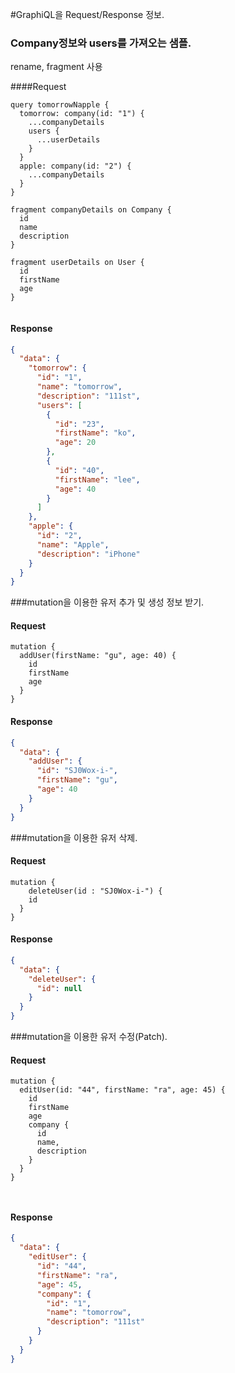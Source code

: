 #GraphiQL을 Request/Response 정보.

### Company정보와 users를 가져오는 샘플.
rename, fragment 사용

####Request 
```
query tomorrowNapple {
  tomorrow: company(id: "1") {
    ...companyDetails
    users {
      ...userDetails
    }
  }
  apple: company(id: "2") {
    ...companyDetails
  }
}

fragment companyDetails on Company {
  id
  name
  description
}

fragment userDetails on User {
  id
  firstName
  age
}


```

#### Response
```json
{
  "data": {
    "tomorrow": {
      "id": "1",
      "name": "tomorrow",
      "description": "111st",
      "users": [
        {
          "id": "23",
          "firstName": "ko",
          "age": 20
        },
        {
          "id": "40",
          "firstName": "lee",
          "age": 40
        }
      ]
    },
    "apple": {
      "id": "2",
      "name": "Apple",
      "description": "iPhone"
    }
  }
}
```



###mutation을 이용한 유저 추가 및 생성 정보 받기.

#### Request
```
mutation {
  addUser(firstName: "gu", age: 40) {
    id
    firstName
    age
  }
}
```

#### Response
```json
{
  "data": {
    "addUser": {
      "id": "SJ0Wox-i-",
      "firstName": "gu",
      "age": 40
    }
  }
}
```


###mutation을 이용한 유저 삭제.

#### Request
```
mutation {
	deleteUser(id : "SJ0Wox-i-") {
    id
  }
}

```
#### Response
```json
{
  "data": {
    "deleteUser": {
      "id": null
    }
  }
}
```

###mutation을 이용한 유저 수정(Patch).

#### Request
```
mutation {
  editUser(id: "44", firstName: "ra", age: 45) {
    id
    firstName
    age
    company {
      id
      name,
      description
    }
  }
}



```
#### Response
```json
{
  "data": {
    "editUser": {
      "id": "44",
      "firstName": "ra",
      "age": 45,
      "company": {
        "id": "1",
        "name": "tomorrow",
        "description": "111st"
      }
    }
  }
}
```

